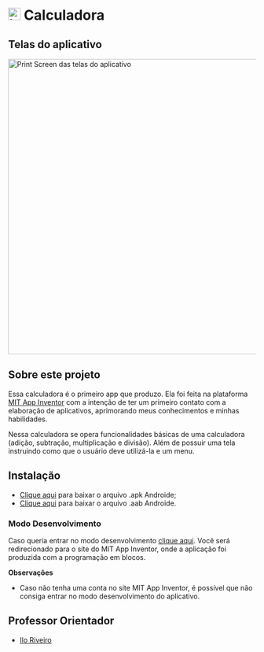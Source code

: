 # <img width = "25" alt = "icone do app Calculadora" src = "https://user-images.githubusercontent.com/105447558/170841253-f5621640-7bb0-4b25-97d2-2e2c267e0f1e.png">     Calculadora

## Telas do aplicativo
<img width = "600" alt = "Print Screen das telas do aplicativo" src = "https://user-images.githubusercontent.com/105447558/170772730-16dccae5-ca39-4317-8bc3-a82adb2f8077.png">  

## Sobre este projeto

Essa calculadora é o primeiro app que produzo. Ela foi feita na plataforma [MIT App Inventor](https://appinventor.mit.edu/) com a intenção de ter um primeiro contato com a elaboração de aplicativos, aprimorando meus conhecimentos e minhas habilidades.

Nessa calculadora se opera funcionalidades básicas de uma calculadora (adição, subtração, multiplicação e divisão). Além de possuir uma tela instruindo como que o usuário deve utilizá-la e um menu.

## Instalação

- [Clique aqui](https://drive.google.com/file/d/1xRC48C0lhjgRGUVMWUawkoleBihGIwbf/view?usp=sharing) para baixar o arquivo .apk Androide;
- [Clique aqui](https://drive.google.com/file/d/1CeWX3Mjj83c7mVZ4A7iKGQlJcjfb6-qV/view?usp=sharing) para baixar o arquivo .aab Androide.

### Modo Desenvolvimento

Caso queria entrar no modo desenvolvimento [clique aqui](http://ai2.appinventor.mit.edu/?ng=183613ef-a407-4f0a-878e-9a181858947d). Você será redirecionado para o site do MIT App Inventor, onde a aplicação foi produzida com a programação em blocos.

 **Observações**

- Caso não tenha uma conta no site MIT App Inventor, é possível que não consiga entrar no modo desenvolvimento do aplicativo.

## Professor Orientador 
- [Ilo Riveiro](https://github.com/ilorivero)